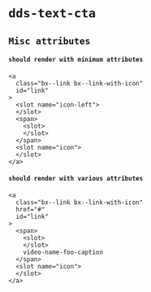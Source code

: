 # `dds-text-cta`

## `Misc attributes`

####   `should render with minimum attributes`

```
<a
  class="bx--link bx--link-with-icon"
  id="link"
>
  <slot name="icon-left">
  </slot>
  <span>
    <slot>
    </slot>
  </span>
  <slot name="icon">
  </slot>
</a>

```

####   `should render with various attributes`

```
<a
  class="bx--link bx--link-with-icon"
  href="#"
  id="link"
>
  <span>
    <slot>
    </slot>
    video-name-foo-caption
  </span>
  <slot name="icon">
  </slot>
</a>

```

